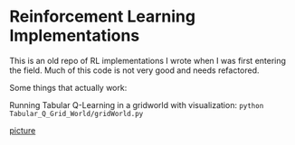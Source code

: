 # Reinforcement Learning Implementations

This is an old repo of RL implementations I wrote when I was first entering the field. Much of this code is not very good and needs refactored.

Some things that actually work:

Running Tabular Q-Learning in a gridworld with visualization:
`python Tabular_Q_Grid_World/gridWorld.py`

[picture](tab_q_learn.png)